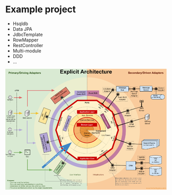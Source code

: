 # Example project

- Hsqldb
- Data JPA
- JdbcTemplate
- RowMapper
- RestController
- Multi-module
- DDD
- ...

![DDD](DDD.png)